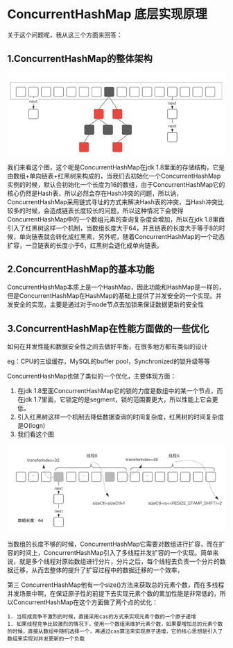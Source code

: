 # ConcurrentHashMap 底层实现原理


关于这个问题呢，我从这三个方面来回答：

## 1.ConcurrentHashMap的整体架构

![image-20230111111527704](https://raw.githubusercontent.com/Light-Towers/picture/master/noctilucent-lamp/image-20230111111527704.png)

我们来看这个图，这个呢是ConcurrentHashMap在jdk 1.8里面的存储结构，它是由数组+单向链表+红黑树来构成的，当我们去初始化一个ConcurrentHashMap实例的时候，默认会初始化一个长度为16的数组，由于ConcurrentHashMap它的核心仍然是Hash表，所以必然会存在Hash冲突的问题，所以讷，ConcurrentHashMap采用链式寻址的方式来解决Hash表的冲突，当Hash冲突比较多的时候，会造成链表长度较长的问题，所以这种情况下会使得ConcurrentHashMap中的一个数组元素的查询复杂度会增加，所以在jdk 1.8里面引入了红黑树这样一个机制，当数组长度大于64，并且链表的长度大于等于8的时候，单向链表就会转化成红黑素，另外呢，随着ConcurrentHashMap的一个动态扩容，一旦链表的长度小于6，红黑树会退化成单向链表。

## 2.ConcurrentHashMap的基本功能

ConcurrentHashMap本质上是一个HashMap，因此功能和HashMap是一样的，但是ConcurrentHashMap在HashMap的基础上提供了并发安全的一个实现。并发安全的实现，主要是通过对于node节点去加锁来保证数据更新的安全性

## 3.ConcurrentHashMap在性能方面做的一些优化

如何在并发性能和数据安全性之间去做好平衡，在很多地方都有类似的设计


eg：CPU的三级缓存，MySQL的buffer pool，Synchronized的锁升级等等

ConcurrentHashMap也做了类似的一个优化，主要体现方面：

1. 在jdk 1.8里面ConcurrentHashMap它的锁的力度是数组中的某一个节点，而在jdk 1.7里面，它锁定的是segment，锁的范围要更大，所以性能上它会更低。
2. 引入红黑树这样一个机制去降低数据查询的时间复杂度，红黑树的时间复杂度是O(logn)
3. 我们看这个图

![image-20230111113413134](https://raw.githubusercontent.com/Light-Towers/picture/master/noctilucent-lamp/image-20230111113413134.png)

当数组的长度不够的时候，ConcurrentHashMap它需要对数组进行扩容，而在扩容的时间上，ConcurrentHashMap引入了多线程并发扩容的一个实现。简单来说，就是多个线程对原始数组进行分片，分片之后，每个线程去负责一个分片的数据迁移，从而去整体的提升了扩容过程中的数据迁移的一个效率，

第三 ConcurrentHashMap他有一个size()方法来获取总的元素个数，而在多线程并发场景中啊，在保证原子性的前提下去实现元素个数的累加性能是非常低的，所以ConcurrentHashMap在这个方面做了两个点的优化：

	1. 当现成竞争不激烈的时候，直接采用cas的方式来实现元素个数的一个原子递增
	1. 如果线程竞争比较激烈的情况下，使用一个数组来维护元素个数，如果要增加总的元素个数的时候，直接从数组中随机选择一个，再通过cas算法来实现原子递增，它的核心思想是引入了数组来实现对并发更新的一个负载